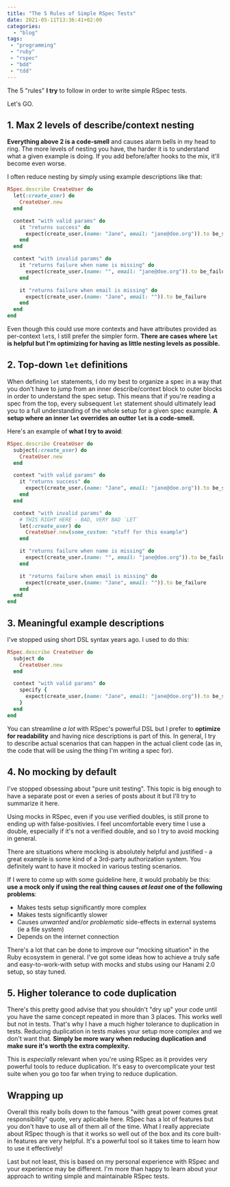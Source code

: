 ```yaml
---
title: "The 5 Rules of Simple RSpec Tests"
date: 2021-05-11T13:36:41+02:00
categories:
  - "blog"
tags:
 - "programming"
 - "ruby"
 - "rspec"
 - "bdd"
 - "tdd"
---
```


The 5 "rules" **I try** to follow in order to write simple RSpec tests.

Let's GO.

## 1. Max 2 levels of describe/context nesting

**Everything above 2 is a code-smell** and causes alarm bells in my head to ring. The more levels of nesting you have, the harder it is to understand what a given example is doing. If you add before/after hooks to the mix, it'll become even worse.

I often reduce nesting by simply using example descriptions like that:

```ruby
RSpec.describe CreateUser do
  let(:create_user) do
    CreateUser.new
  end

  context "with valid params" do
    it "returns success" do
      expect(create_user.(name: "Jane", email: "jane@doe.org")).to be_success
    end
  end

  context "with invalid params" do
    it "returns failure when name is missing" do
      expect(create_user.(name: "", email: "jane@doe.org")).to be_failure
    end

    it "returns failure when email is missing" do
      expect(create_user.(name: "Jane", email: "")).to be_failure
    end
  end
end
```

Even though this could use more contexts and have attributes provided as per-context `let`s, I still prefer the simpler form. **There are cases where `let` is helpful but I'm optimizing for having as little nesting levels as possible.**

## 2. Top-down `let` definitions

When defining `let` statements, I do my best to organize a spec in a way that you don't have to jump from an inner describe/context block to outer blocks in order to understand the spec setup. This means that if you're reading a spec from the top, every subsequent `let` statement should ultimately lead you to a full understanding of the whole setup for a given spec example. **A setup where an inner `let` overrides an outter `let` is a code-smell.**

Here's an example of **what I try to avoid**:

```ruby
RSpec.describe CreateUser do
  subject(:create_user) do
    CreateUser.new
  end

  context "with valid params" do
    it "returns success" do
      expect(create_user.(name: "Jane", email: "jane@doe.org")).to be_success
    end
  end

  context "with invalid params" do
    # THIS RIGHT HERE - BAD, VERY BAD `LET`
    let(:create_user) do
      CreateUser.new(some_custom: "stuff for this example")
    end

    it "returns failure when name is missing" do
      expect(create_user.(name: "", email: "jane@doe.org")).to be_failure
    end

    it "returns failure when email is missing" do
      expect(create_user.(name: "Jane", email: "")).to be_failure
    end
  end
end
```

## 3. Meaningful example descriptions

I've stopped using short DSL syntax years ago. I used to do this:

```ruby
RSpec.describe CreateUser do
  subject do
    CreateUser.new
  end

  context "with valid params" do
    specify {
      expect(create_user.(name: "Jane", email: "jane@doe.org")).to be_success
    }
  end
end
```

You can streamline *a lot* with RSpec's powerful DSL but I prefer to **optimize for readability** and having nice descriptions is part of this. In general, I try to describe actual scenarios that can happen in the actual client code (as in, the code that will be using the thing I'm writing a spec for).

## 4. No mocking by default

I've stopped obsessing about "pure unit testing". This topic is big enough to have a separate post or even a series of posts about it but I'll try to summarize it here.

Using mocks in RSpec, even if you use verified doubles, is still prone to ending up with false-positivies. I feel uncomfortable every time I use a double, especially if it's not a verified double, and so I try to avoid mocking in general.

There are situations where mocking is absolutely helpful and justified - a great example is some kind of a 3rd-party authorization system. You definitely want to have it mocked in various testing scenarios.

If I were to come up with some guideline here, it would probably be this: **use a mock only if using the real thing causes *at least* one of the following problems**:

- Makes tests setup significantly more complex
- Makes tests significantly slower
- Causes *unwanted* and/or *problematic* side-effects in external systems (ie a file system)
- Depends on the internet connection

There's a lot that can be done to improve our "mocking situation" in the Ruby ecosystem in general. I've got some ideas how to achieve a truly safe and easy-to-work-with setup with mocks and stubs using our Hanami 2.0 setup, so stay tuned.

## 5. Higher tolerance to code duplication

There's this pretty good advise that you shouldn't "dry up" your code until you have the same concept repeated in more than 3 places. This works well but not in tests. That's why I have a much higher tolerance to duplication in tests. Reducing duplication in tests makes your setup more complex and we don't want that. **Simply be more wary when reducing duplication and make sure it's worth the extra complexity.**

This is *especially* relevant when you're using RSpec as it provides very powerful tools to reduce duplication. It's easy to overcomplicate your test suite when you go too far when trying to reduce duplication.

## Wrapping up
Overall this really boils down to the famous "with great power comes great responsibility" quote, very aplicable here. RSpec has a lot of features but you don't have to use all of them all of the time. What I really appreciate about RSpec though is that it works so well out of the box and its core built-in features are very helpful. It's a powerful tool so it takes time to learn how to use it effectively!

Last but not least, this is based on my personal experience with RSpec and your experience may be different. I'm more than happy to learn about your approach to writing simple and maintainable RSpec tests.
